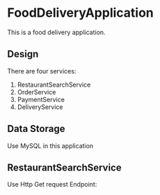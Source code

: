# FoodDeliveryApplication

This is a food delivery application. 

## Design
There are four services:
1. RestaurantSearchService
2. OrderService
3. PaymentService
4. DeliveryService

## Data Storage
Use MySQL in this application

## RestaurantSearchService
Use Http Get request
Endpoint: 
